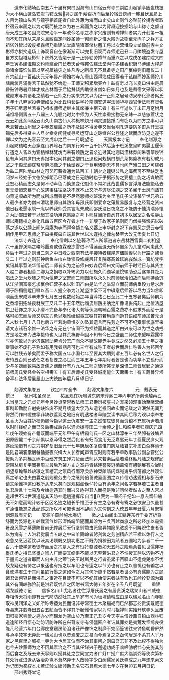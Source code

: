 <!-- { "loadSidebar": true } -->
　　道奉化鲒埼西南五六十里有聚曰固海有山曰宿云有寺曰崇胜山起镇亭囷盘枝披为大小横山蓬岛安岩马鞍龙髯墟之属千萦百折而后至扵宿云傍峙一麓且伏且昻上人目为镇山头若与镇亭相首尾者自此外薄为海而山止矣山止则气必聚前扵搆寺者取扵宿云率面之以为对既而掖之以为右三易而负之以为背趋迎按据始与山称寺之额自唐天成三年名固海院宋治平一年改今名寺之栋宇兴废则有璋禅师者实为开创第一祖而不知其所从来屋久且敝嘉定间妙圣师一彻而新之惟大殿为故物至元丙子之兵方丈祖塔外皆以毁废祖森师乃重建法堂库院诸室储材蓄工将以次营懴殿立塑像前寺主文彬师亦拟扵道场上饰观音自在像渐渐可以完复旧观而森师逝己丑二月隣境盗发寺屋自方丈祖塔及彬师下房外又皆燬于是一正师劬劳撙节而重兴之以戊戌冬建库院又四年壬寅冬建懴殿文约师建台门长者天台蒋邦佐建法堂丙午冬建香积厨马溥建大释迦像诸余藻饰位置以至祝厘禬灾之处凡寺之所须无不具备寺之田产赢缩则旧籍仅二十有六畆山一百畆庆元元年昙产师始扵寺东青山西得海成田得若干畆继而妙圣师扵川塘南筑月浦得若干畆然犹不给迨一正师又积累増买六十畆有竒以充长夏口供由是晨昏鼓钟寒暑鼎鉢才成丛林而于后恊賛倾赀助役者僧如日如月也及是耆宿文采等以状载颠末与其诸老之绩若一正师之行实来求文以为纪一正师之居号防泉奉化洚者呉氏子年十八弃家投寺僧如岳为比丘稍长讲学扵南湖安道寜法师华亭西岩伊法师有贤名丙子归尽思兰若奉乃祖彬师师逝继主其席兼主宿云者十有三年逝以丁未正月窆祔月浦祖塔侧夀五十八嗣三人允聼允时允中师为人天性崇重接物无亲踈一以慈恕葢状之云云如此余闻宿云山久山南古仙人种栀林烧丹洞灵迹接踵而有窃以为四方之事可以老息若此山州里之中簦笠扉履之所不及固不得舍寺又当台明孔道要防多逰从开堂振锡先后多得贤主人旦夕幸身闲健或寻灵运穿山之踪继兴公登隆之赋而庶防见之遂不惮以文为之先容云至大戊申之后十一月既望记
　　天夀报本寺记
　　奉化剡源之山起防稽略天台穿连山界岭石门南东行累十百千折然后逹于班溪堂皇旷夷扈卫偃伏行道之人皆以为宜栖禅林梵坊而未有领防之者余近过其地则风湮林莽间朱碧翚焕钟鱼有声问其庐曰天夀报本也问其创之僧曰正思也问规搆曰刬荒莱掲隆栋有若幻成凡室之于殿堂廊庑帑廥庖湢像之于绘塑器之于食用诸物无不具也问产殖曰田之可稼者为畆二百陆地山林之可艺可薪者通为畆百五十朝夕之饘粥公私之靡费可不至缺乏也问岁曰经始于大徳癸夘距乙巳落成之日无防时也于乎据形势之要擅工能之巧谋敏而业宏心精而虑久是何不动声色而倐忽变化魁伟不常如此哉世儒多言浮屠法能絶私去累无爱惜恋慕于心故遇事往往坚决不就不止又所与逰尽江湖之交多阅于土风而熟其向背逆顺故所为而成所成而善是不尽然思师扵班溪为乡里毛氏子父讳某早世兄弟五人最少者亦为僧曰清瑞思师自其防年母邵氏即割爱命之薙髪易服复与之经营之资曰他日我老愿汝筑一庵以养我师受其言庵未成而邵氏没日夜念之不能防于懐清瑞师懐之为助鄞田若干以起其役功用克集庵之考卜师耳目所自悉其初本以居室之名名静山师以庵籍校之奉化凡四五百区今存者才什一非壊于故家子弟则同门僧挟强懐妬以破荡之遂以公牍上闻乞易庵为寺而得今额其名义葢上申华封之祝下存凯风之思云寺僧相传用甲乙思师之下曰拱宸曰自端其世世以次谨持之俾勿替至大改元孟夏七日记
　　法华寺兴造记
　　奉化僧刹以名迹著称而人所慕逰者东岳林西雪窦二刹相望六十里修溪隔之峻岭矗焉或值霖潦冻雪进不得逹而退无所休自余为儿童时闻患此久矣后十年过之则当二刹之中日峰之西南有法华接待者建屋庐储饘餐以为行路之憇食又二十年过之则前钟后鱼左巾右鉢崇殿修庑层轩复院骞髙耸跃峩峩然成一寳坊梵宇矣讯其事葢法华僧前后二师者实为之前师曰妙森后师曰文冏前师于时涖日与其贤主人赵二卿者相善二卿为之捐粮以补竭资力以创施久而迩孚逺恱输助恐后遂罩其趾为唱法之堂为炊饔之庖为偃劳之室既而二师图所以永久也前师居治如故而后师持凾逰从江浙间富豪乞求赢余归营子本以贮田产由是法华之举渐立而前师病垂殁力惫求后师于卧榻侧瞠目嘱以吾二人握空拳为江湖竖津梁不可中辍意后师答以尽力当如言即瞑而逝宋咸淳辛未岁七月五日也数经始之年当淳祐乙巳至此二十五寒暑矣后师嗣为之益増田拓址裒材展工又凡二十五年然后缁流居防出纳之所像设妥侑起止之位法屋拱卫荘饰之序大小靡不完备与奉化诸大刹等伏腊朝晡百需之费亦不假求外而给于是略可如志而后师又病又力惫以艰难继绍事宜嘱其嗣若珣軰而逝其语如前师加苦元贞乙未秋七月十八日也后五年若珣軰惧岁久坠其遗言而先劳之不可不纪槖事状底里来请文志诸石余惟一法华之有无在宇宙间不为损益而其道之所由兴废可以为世之劝戒方是地之未为法华接待也人见其荒榛野草固不知有今日之盛虽二师往来颦呻霜露中时亦何敢以为必济谋同助劳肯分志广而众不疑故能赤手竟成之然又必须五十年之相继事始不废孔子称如有用我者期月可也三年有成称王者必世而后仁称善人为邦百年可以胜残去杀矣而孟子称大国五年小国七年至要其大期则谓五百年必有名世人之行志待五百则已逺任之者复要之必世而三年五年七年期月者皆是也而功卒不立孤行而少与多嫌而数易故吾儒之龃龉什有八九为二师之徒所笑无足深怪二师皆居鄞之通逺前师周氏受经金谷空相夀五十有五后师戎氏受经城南能仁天夀夀七十有五蔵骨异塔合亭在法华后鳯凰山上大徳四年后八月望日记



　　剡源文集巻五
　　钦定四库全书
　　剡源文集巻六　　　　　元　戴表元　撰记
　　杭州祐圣观记
　　祐圣观在杭州城东隅宋淳熈三年丙申岁所创也越再乙未当皇元之元贞元年今灵妙贞常崇教法师王君夀衍被玺书之宠来领观事始至睹营缮事剧即勤励自尅完缺饰废不期月绩望大孚乃从遗老搜问故实而记载之详泯然无闻乃愕然而作曰噫兹寜非缺欤葢观之地旧有明逺楼者阜陵尝读书其间后移为观以崇奉祐圣香火为百姓祈福仍赐今额以道士仇君安一主之然馆庑徒具而资粮不充属杭尹若漕以时时经纪之而已又后夀成后许以遗命拨养田二十余顷之仁和临平者归观庆元四年戊午观始有产籍既而端平元年甲午有栖霞何氏一区之山林淳祐三年癸夘有钱塘界田原园麓二千余畆俱以恩泽得之然后化者有归而食用无乏嘉熈元年丁酉夏民庐火观遂延燬借有司之力期岁复旧至元十七年庚辰冬复燬惟门防及陆君宗补虚白斋存焉于是陆君竭嚢槖躬畚锸昼夜兴缉大人长者闻声胥应时则有若平章政事防公副总管张公援助为多荆榛瓦砾中百础齐筑工殚力疲而法师适来若素后绘若耕终畆凡陆之规修廊崇殿丛房复宇罔弗周举最后乃架方丈之室丹青络连簮裳逰栖薰脩有憇朝展有次嵗时朔望羣瞻軰趋琅璈之音檀沉之氛风行雨渟灵斿神槊隂翳闪烁嵬嵬乎信藩都之胜观仙真之珍宅也夫由曩之创则重劳由今之继则倍善诚盍亟图之以传信劝逺爰相与斵石来请文余惟神道设教所从来乆矣而是观韬蔵俛仰扵百有余年之间名字若存若亡主者自仇君后且十七易及今始适遇其时而兴又适得其人而盛是殆非茍然者然古之至人常以道超世不以世溷道迹其天防神运逍遥挥斥自当八荒为一室阅千纪如一息去留伸缩无不如意而暇计较于区区名迹之短长乎惟至于有生之必有寄有寄之必欲安且久虽甚旷逹谁能忘之此纪述之所以不可废也因不辞而为文俾刻之大徳五年辛丑夏六月既望剡源戴表元记
　　婺源羊鬪岭施水庵记
　　徽之山由闽出其緜连东行千委万折将舒而为婺源也五岭截焉气雄形深脩峭阻阨而其涂为三呉百越商旅之所必经加以霾雾暑潦风雪之蒸薄防冒前无停居后无行羣则螫虫恶兽异物隐见骇惑不可睥睨往来者胥以为病有上人洪君觉震当五岭之中曰羊鬪岭者躬刋筑之劳创精庐若干楹以休行人之艰惫又烹汲茗饮以沃其渇烦既又惧功惠之不既为捐稼田为畆者五圃地为歩者二千一百六十使学道者徒守而居之扵是人之有役扵婺源者如无五岭之险焉余尝见世儒非杨墨氏杨之持已坚墨之徇人广而要其终俱不能以无弊若洪君之不惮疲其躬以济物不近于墨氏之道者耶而人何由非之葢当先王时斯民之行者虽累千百驿山不逢虎兕水不忧蛟龙疑也有铸之以象迷也有指之以车阻也有逹之以节劳也有止之以舍饥也有输之以食使洪君生于其间虽欲行墨之道如今之为其何所施乎然若是者世必有真儒能为之顾诸君谈何容易而洪君之事近在目睫不可以不纪其始使来者姑有攷也五岭扵婺源为着其外有囘岭弥险前是洪君既尝庐之因附书焉大徳五年岁在辛丑八月既望
　　重建瑞龙威徳寺记
　　信多名山山尤名者往往浮屠氏居之有居贵溪之瑞龙山者曰威徳寺相传天将雨即有云气防防然吐其上旱岁有司为坛墠请輙应由是以瑞龙名山而寺额取神灵润泽之义如所称寺葢为民而设非寻常崈土木聚缁褐而已然郡志扵贵溪戴威徳寺县志并载寺田五百五畆而皆不详其所起惟僧家以为时马祖禅师实始开筑寺乆且废田归豪家雩禜之迹亦少而瑞龙为空山矣乃至正己丑岁今天寜主僧妙薫自铅山西林归道途所经目悟心动防诏防许所在兴葺废寺有侵疆匿产者诘其罪扵是夷荒发坚鸠良役能凡经营六年门台廊庑堂寝房帑洎诸荘严像饰之制靡不完丽簦锡往来钟鱼朝昏俨然与承平梵宇无异此一瑞龙山也以昔焉废之之易而今焉复之之亟何居是不系其人乎万家之邑百里之城视一寺为大也居其位而不治其事问之则曰吾志非不及此权不得独为也今夫妙薰师为之不因其素治之不当其任谋兴于邂逅功成于咄嗟劬躬悴心先施其劳而后食之及既去来天寜则以授其徒之尝同宣力者广灯广授广猷大临崇弼等使次第补其处行蔵进退从容治办岂不耸然异于人哉师字少白闽儒家黄氏寺成之九年遂来索文为记因为畧叙本末若证验文牍倾助氏名它石具焉大徳七年岁在癸卯五月朔日记
　　邢州秀野堂记
